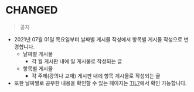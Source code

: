 # CHANGED

> 공지

* 2021년 07월 01일 목요일부터 날짜별 게시물 작성에서 항목별 게시물 작성으로 변경합니다.
  * 날짜별 게시물
    * 각 월 게시판 내에 일 게시물로 작성되는 글
  * 항목별 게시물
    * 각 주제\(강의나 교재\) 게시판 내에 항목 게시물로 작성되는 글
* 또한 날짜별로 공부한 내용을 확인할 수 있는 페이지는 [TIL?](../til.md)에서 확인 가능합니다.



